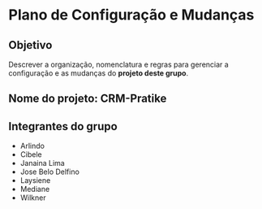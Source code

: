 # Plano de Configuração e Mudanças

## Objetivo

Descrever a organização, nomenclatura e regras para gerenciar a configuração e as mudanças do **projeto deste grupo**.

## Nome do projeto: CRM-Pratike

## Integrantes do grupo

* Arlindo
* Cibele
* Janaina Lima
* Jose Belo Delfino
* Laysiene
* Mediane
* Wilkner
